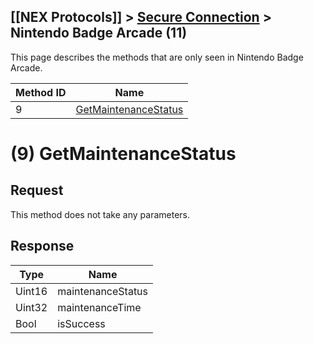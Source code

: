 ## [[NEX Protocols]] > [Secure Connection](Secure-Protocol) > Nintendo Badge Arcade (11)

This page describes the methods that are only seen in Nintendo Badge Arcade.

| Method ID | Name |
| --- | --- |
| 9 | [GetMaintenanceStatus](#9-getmaintenancestatus) |

# (9) GetMaintenanceStatus
## Request
This method does not take any parameters.

## Response
| Type | Name |
| --- | --- |
| Uint16 | maintenanceStatus |
| Uint32 | maintenanceTime |
| Bool | isSuccess |